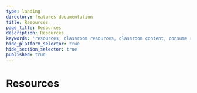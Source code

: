 ```yaml
---
type: landing
directory: features-documentation
title: Resources
page_title: Resources
description: Resources
keywords: 'resources, classroom resources, classroom content, consume resources'
hide_platform_selector: true
hide_section_selector: true
published: true
---
```

# Resources
